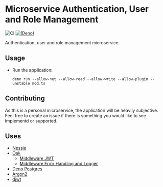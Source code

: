 # Microservice Authentication, User and Role Management

![CI](https://github.com/halvardssm/ms-auth-user-role/workflows/CI/badge.svg)
[![(Deno)](https://img.shields.io/badge/deno-1.0.2-green.svg)](https://deno.land)

Authentication, user and role management microservice.

## Usage

* Run the application:

  ```deno run --allow-net --allow-read --allow-write --allow-plugin --unstable mod.ts```

## Contributing

As this is a personal microservice, the application will be heavily subjective. Feel free to create an issue if there is something you would like to see implementd or supported.

## Uses

* [Nessie](https://deno.land/x/nessie/)
* [Oak](https://deno.land/x/oak/)
  * [Middleware JWT](https://github.com/halvardssm/oak-middleware-jwt)
  * [Middleware Error Handling and Logger](https://github.com/halvardssm/oak-middleware-error-logger)
* [Deno Postgres](https://deno.land/x/deno-postgres/)
* [Argon2](https://deno.land/x/argon2/)
* [djwt](https://deno.land/x/djwt/)
